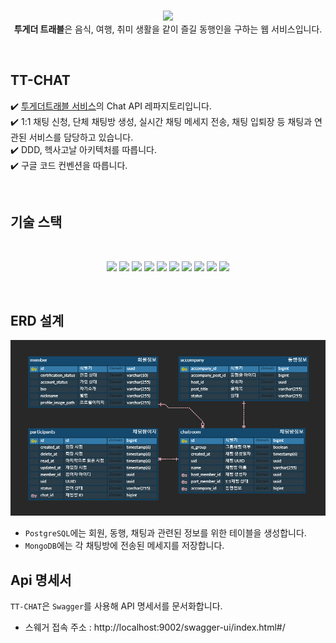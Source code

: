 <br />
<p align="center">
<img src="src/main/resources/static/tt-logo.png" width=500 /> <br />
<b>투게더 트래블</b>은 음식, 여행, 취미 생활을 같이 즐길 동행인을 구하는 웹 서비스입니다.<br />
</p>

<br />

## TT-CHAT

✔️ [투게더트래블 서비스](https://github.com/ttogether-backend)의 Chat API 레파지토리입니다.<br />
✔️ 1:1 채팅 신청, 단체 채팅방 생성, 실시간 채팅 메세지 전송, 채팅 입퇴장 등 채팅과 연관된 서비스를 담당하고 있습니다.<br />
✔️ DDD, 헥사고날 아키텍처를 따릅니다.<br />
✔️ 구글 코드 컨벤션을 따릅니다.<br />

<br />

## 기술 스택
<br />
<p align="center">
<img src="https://img.shields.io/badge/spring boot-6DB33F?style=for-the-badge&logo=springboot&logoColor=white"> 
<img src="https://img.shields.io/badge/websocket-010101?style=for-the-badge">
<img src="https://img.shields.io/badge/JPA-59666C?style=for-the-badge&logo=hibernate&logoColor=white"> <img src="https://img.shields.io/badge/Query DSL-59666C?style=for-the-badge&logo=hibernate&logoColor=white">
<img src="https://img.shields.io/badge/postgresql-4169E1?style=for-the-badge&logo=postgresql&logoColor=white">
<img src="https://img.shields.io/badge/mongodb-47A248?style=for-the-badge&logo=mongodb&logoColor=white">
<img src="https://img.shields.io/badge/kafka-231F20?style=for-the-badge&logo=apachekafka&logoColor=white">
<img src="https://img.shields.io/badge/swagger-85EA2D?style=for-the-badge&logo=swagger&logoColor=black"> 
<img src="https://img.shields.io/badge/docker-2496ED?style=for-the-badge&logo=docker&logoColor=white"> 
<img src="https://img.shields.io/badge/maven-C71A36?style=for-the-badge&logo=apachemaven&logoColor=white">

</p>
<br />

## ERD 설계
![erd_table](/resources/erd.png)
- `PostgreSQL`에는 회원, 동행, 채팅과 관련된 정보를 위한 테이블을 생성합니다.
- `MongoDB`에는 각 채팅방에 전송된 메세지를 저장합니다.


## Api 명세서
`TT-CHAT`은 `Swagger`를 사용해 API 명세서를 문서화합니다.

- 스웨거 접속 주소 : http://localhost:9002/swagger-ui/index.html#/
<br />
<br />
